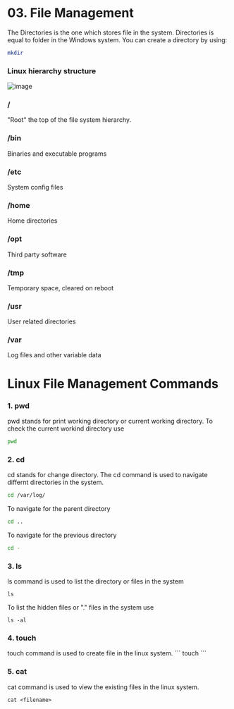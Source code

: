 <h1>03. File Management</h1>
The Directories is the one which stores file in the system. Directories is equal to folder in the Windows system.
You can create a directory by using:

```sh
mkdir
```
<h3> Linux hierarchy structure </h3>

![image](https://user-images.githubusercontent.com/50689175/129308752-0badcb6d-0a66-47c5-860a-1276f13129ed.png)



<h3>/</h3>
    "Root" the top of the file system hierarchy.
  
<h3>/bin</h3>
    Binaries and executable programs
   
<h3>/etc</h3>
    System config files
    
<h3>/home</h3>
    Home directories
    
<h3>/opt</h3>
    Third party software

<h3>/tmp</h3>
    Temporary space, cleared on reboot
   
<h3>/usr</h3>
    User related directories
    
<h3>/var</h3>
    Log files and other variable data
    

<h1>Linux File Management Commands</h1>

<h3>1. pwd</h3>
    pwd stands for print working directory or current working directory.
    To check the current  workind directory use
    
```sh
pwd
```

<h3>2. cd</h3>
    cd stands for change directory. The cd command is used to navigate differnt directories in the system.
  
```sh
cd /var/log/
```

To navigate for the parent directory

```sh
cd ..
```
To navigate for the previous directory

```sh
cd -
```

<h3>3. ls</h3>
    ls command is used to list the directory or files in the system

```
ls
```

To list the hidden files or "." files in the system use
```
ls -al
```
<h3>4. touch</h3>
    touch command is used to create file in the linux system.
```
touch <filename>
```

<h3>5. cat</h3>
    cat command is used to view the existing files in the linux system.
    
```
cat <filename>
```


